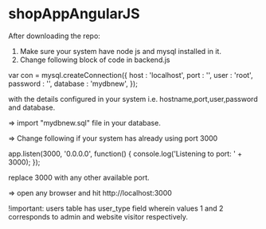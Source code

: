 # shopAppAngularJS

After downloading the repo:
1. Make sure your system have node js and mysql installed in it.
2. Change following block of code in backend.js

var con  = mysql.createConnection({
     host     : 'localhost',
     port     : '',
     user     : 'root',
     password : '',
	 database : 'mydbnew',
});

with the details configured in your system i.e. hostname,port,user,password and database.

=> import "mydbnew.sql" file in your database.

=> Change following if your system has already using port 3000

app.listen(3000, '0.0.0.0', function() {
    console.log('Listening to port:  ' + 3000);
});

replace 3000 with any other available port.

=> open any browser and hit http://localhost:3000


!important: users table has user_type field wherein values 1 and 2 corresponds to admin and website visitor respectively.